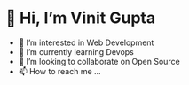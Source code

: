 # 👋 Hi, I’m Vinit Gupta
- 👀 I’m interested in Web Development
- 🌱 I’m currently learning Devops
- 💞️ I’m looking to collaborate on Open Source
- 📫 How to reach me ...

